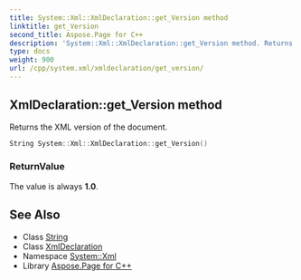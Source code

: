 ```yaml
---
title: System::Xml::XmlDeclaration::get_Version method
linktitle: get_Version
second_title: Aspose.Page for C++
description: 'System::Xml::XmlDeclaration::get_Version method. Returns the XML version of the document in C++.'
type: docs
weight: 900
url: /cpp/system.xml/xmldeclaration/get_version/
---
```

## XmlDeclaration::get_Version method


Returns the XML version of the document.

```cpp
String System::Xml::XmlDeclaration::get_Version()
```


### ReturnValue

The value is always **1.0**.

## See Also

* Class [String](../../../system/string/)
* Class [XmlDeclaration](../)
* Namespace [System::Xml](../../)
* Library [Aspose.Page for C++](../../../)
